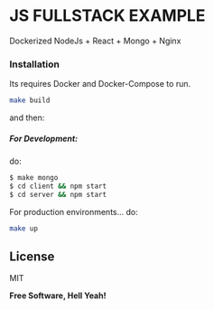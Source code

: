 # JS FULLSTACK EXAMPLE

Dockerized NodeJs + React + Mongo + Nginx

### Installation

Its requires Docker and Docker-Compose to run.

```sh
make build
```

and then:

##### For Development:

do:

```sh
$ make mongo
$ cd client && npm start
$ cd server && npm start
```

For production environments...
do:

```sh
make up
```

## License

MIT

**Free Software, Hell Yeah!**
